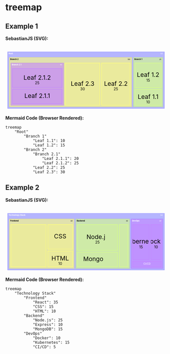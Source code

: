 # treemap

## Example 1

**SebastianJS (SVG):**

<svg id="graph" xmlns="http://www.w3.org/2000/svg" xmlns:xlink="http://www.w3.org/1999/xlink" viewBox="-4 -4 1008 408" style="max-width: 11898px;" class="flowchart" role="graphics-document document" aria-roledescription="treemap"><style>#graph{font-family:"trebuchet ms",verdana,arial,sans-serif;font-size:16px;fill:#333;}@keyframes edge-animation-frame{from{stroke-dashoffset:0;}}@keyframes dash{to{stroke-dashoffset:0;}}#graph .edge-animation-slow{stroke-dasharray:9,5!important;stroke-dashoffset:900;animation:dash 50s linear infinite;stroke-linecap:round;}#graph .edge-animation-fast{stroke-dasharray:9,5!important;stroke-dashoffset:900;animation:dash 20s linear infinite;stroke-linecap:round;}#graph .error-icon{fill:#552222;}#graph .error-text{fill:#552222;stroke:#552222;}#graph .edge-thickness-normal{stroke-width:1px;}#graph .edge-thickness-thick{stroke-width:3.5px;}#graph .edge-pattern-solid{stroke-dasharray:0;}#graph .edge-thickness-invisible{stroke-width:0;fill:none;}#graph .edge-pattern-dashed{stroke-dasharray:3;}#graph .edge-pattern-dotted{stroke-dasharray:2;}#graph .marker{fill:#333333;stroke:#333333;}#graph .marker.cross{stroke:#333333;}#graph svg{font-family:"trebuchet ms",verdana,arial,sans-serif;font-size:16px;}#graph p{margin:0;}#graph .treemapNode.section{stroke:black;stroke-width:1;fill:#efefef;}#graph .treemapNode.leaf{stroke:black;stroke-width:1;fill:#efefef;}#graph .treemapLabel{fill:black;font-size:12px;}#graph .treemapValue{fill:black;font-size:10px;}#graph .treemapTitle{fill:black;font-size:14px;}#graph :root{--mermaid-font-family:"trebuchet ms",verdana,arial,sans-serif;}</style><g/><g transform="translate(0, 0)" class="treemapContainer"><g class="treemapSection" transform="translate(0,0)"><rect width="1000" height="25" class="treemapSectionHeader" fill="none" fill-opacity="0.6" stroke-width="0.6" style="display: none;"/><clipPath id="clip-section-graph-0"><rect width="988" height="25"/></clipPath><rect width="1000" height="400" class="treemapSection section0" fill="transparent" fill-opacity="0.6" stroke="transparent" stroke-width="2" stroke-opacity="0.4" style="display: none;"/><text class="treemapSectionLabel" x="6" y="12.5" dominant-baseline="middle" font-weight="bold" style="display: none;"/><text class="treemapSectionValue" x="990" y="12.5" text-anchor="end" dominant-baseline="middle" font-style="italic" style="display: none;">125</text></g><g class="treemapSection" transform="translate(10,35)"><rect width="980" height="25" class="treemapSectionHeader" fill="none" fill-opacity="0.6" stroke-width="0.6" style=""/><clipPath id="clip-section-graph-1"><rect width="968" height="25"/></clipPath><rect width="980" height="355" class="treemapSection section1" fill="hsl(240, 100%, 76.2745098039%)" fill-opacity="0.6" stroke="hsl(240, 100%, 61.2745098039%)" stroke-width="2" stroke-opacity="0.4" style=";"/><text class="treemapSectionLabel" x="6" y="12.5" dominant-baseline="middle" font-weight="bold" style="dominant-baseline: middle; font-size: 12px; fill:#ffffff; white-space: nowrap; overflow: hidden; text-overflow: ellipsis;">Root</text><text class="treemapSectionValue" x="970" y="12.5" text-anchor="end" dominant-baseline="middle" font-style="italic" style="text-anchor: end; dominant-baseline: middle; font-size: 10px; fill:#ffffff; white-space: nowrap; overflow: hidden; text-overflow: ellipsis;">125</text></g><g class="treemapSection" transform="translate(20,70)"><rect width="766" height="25" class="treemapSectionHeader" fill="none" fill-opacity="0.6" stroke-width="0.6" style=""/><clipPath id="clip-section-graph-2"><rect width="754" height="25"/></clipPath><rect width="766" height="310" class="treemapSection section2" fill="hsl(60, 100%, 73.5294117647%)" fill-opacity="0.6" stroke="hsl(60, 100%, 48.5294117647%)" stroke-width="2" stroke-opacity="0.4" style=";"/><text class="treemapSectionLabel" x="6" y="12.5" dominant-baseline="middle" font-weight="bold" style="dominant-baseline: middle; font-size: 12px; fill:black; white-space: nowrap; overflow: hidden; text-overflow: ellipsis;">Branch 2</text><text class="treemapSectionValue" x="756" y="12.5" text-anchor="end" dominant-baseline="middle" font-style="italic" style="text-anchor: end; dominant-baseline: middle; font-size: 10px; fill:black; white-space: nowrap; overflow: hidden; text-overflow: ellipsis;">100</text></g><g class="treemapSection" transform="translate(796,70)"><rect width="184" height="25" class="treemapSectionHeader" fill="none" fill-opacity="0.6" stroke-width="0.6" style=""/><clipPath id="clip-section-graph-3"><rect width="172" height="25"/></clipPath><rect width="184" height="310" class="treemapSection section3" fill="hsl(80, 100%, 76.2745098039%)" fill-opacity="0.6" stroke="hsl(80, 100%, 56.2745098039%)" stroke-width="2" stroke-opacity="0.4" style=";"/><text class="treemapSectionLabel" x="6" y="12.5" dominant-baseline="middle" font-weight="bold" style="dominant-baseline: middle; font-size: 12px; fill:black; white-space: nowrap; overflow: hidden; text-overflow: ellipsis;">Branch 1</text><text class="treemapSectionValue" x="174" y="12.5" text-anchor="end" dominant-baseline="middle" font-style="italic" style="text-anchor: end; dominant-baseline: middle; font-size: 10px; fill:black; white-space: nowrap; overflow: hidden; text-overflow: ellipsis;">25</text></g><g class="treemapSection" transform="translate(30,105)"><rect width="330" height="25" class="treemapSectionHeader" fill="none" fill-opacity="0.6" stroke-width="0.6" style=""/><clipPath id="clip-section-graph-4"><rect width="318" height="25"/></clipPath><rect width="330" height="265" class="treemapSection section4" fill="hsl(270, 100%, 76.2745098039%)" fill-opacity="0.6" stroke="hsl(270, 100%, 61.2745098039%)" stroke-width="2" stroke-opacity="0.4" style=";"/><text class="treemapSectionLabel" x="6" y="12.5" dominant-baseline="middle" font-weight="bold" style="dominant-baseline: middle; font-size: 12px; fill:#ffffff; white-space: nowrap; overflow: hidden; text-overflow: ellipsis;">Branch 2.1</text><text class="treemapSectionValue" x="320" y="12.5" text-anchor="end" dominant-baseline="middle" font-style="italic" style="text-anchor: end; dominant-baseline: middle; font-size: 10px; fill:#ffffff; white-space: nowrap; overflow: hidden; text-overflow: ellipsis;">45</text></g><g class="treemapNode treemapLeafGroup leaf0x" transform="translate(40,140)"><rect width="310" height="118" class="treemapLeaf" fill="hsl(270, 100%, 76.2745098039%)" style="" fill-opacity="0.3" stroke="hsl(270, 100%, 76.2745098039%)" stroke-width="3"/><clipPath id="clip-graph-0"><rect width="306" height="114"/></clipPath><text class="treemapLabel" x="155" y="59" style="text-anchor: middle; dominant-baseline: middle; font-size: 38px;fill:black;" clip-path="url(#clip-graph-0)">Leaf 2.1.2</text><text class="treemapValue" x="155" y="80" style="text-anchor: middle; dominant-baseline: hanging; font-size: 23px; fill: black;" clip-path="url(#clip-graph-0)">25</text></g><g class="treemapNode treemapLeafGroup leaf1x" transform="translate(40,268)"><rect width="310" height="92" class="treemapLeaf" fill="hsl(270, 100%, 76.2745098039%)" style="" fill-opacity="0.3" stroke="hsl(270, 100%, 76.2745098039%)" stroke-width="3"/><clipPath id="clip-graph-1"><rect width="306" height="88"/></clipPath><text class="treemapLabel" x="155" y="46" style="text-anchor: middle; dominant-baseline: middle; font-size: 38px;fill:black;" clip-path="url(#clip-graph-1)">Leaf 2.1.1</text><text class="treemapValue" x="155" y="67" style="text-anchor: middle; dominant-baseline: hanging; font-size: 23px; fill: black; display: none;" clip-path="url(#clip-graph-1)">20</text></g><g class="treemapNode treemapLeafGroup leaf2x" transform="translate(370,105)"><rect width="217" height="265" class="treemapLeaf" fill="hsl(60, 100%, 73.5294117647%)" style="" fill-opacity="0.3" stroke="hsl(60, 100%, 73.5294117647%)" stroke-width="3"/><clipPath id="clip-graph-2"><rect width="213" height="261"/></clipPath><text class="treemapLabel" x="108.5" y="132.5" style="text-anchor: middle; dominant-baseline: middle; font-size: 38px;fill:black;" clip-path="url(#clip-graph-2)">Leaf 2.3</text><text class="treemapValue" x="108.5" y="153.5" style="text-anchor: middle; dominant-baseline: hanging; font-size: 23px; fill: black;" clip-path="url(#clip-graph-2)">30</text></g><g class="treemapNode treemapLeafGroup leaf3x" transform="translate(597,105)"><rect width="179" height="265" class="treemapLeaf" fill="hsl(60, 100%, 73.5294117647%)" style="" fill-opacity="0.3" stroke="hsl(60, 100%, 73.5294117647%)" stroke-width="3"/><clipPath id="clip-graph-3"><rect width="175" height="261"/></clipPath><text class="treemapLabel" x="89.5" y="132.5" style="text-anchor: middle; dominant-baseline: middle; font-size: 38px;fill:black;" clip-path="url(#clip-graph-3)">Leaf 2.2</text><text class="treemapValue" x="89.5" y="153.5" style="text-anchor: middle; dominant-baseline: hanging; font-size: 23px; fill: black;" clip-path="url(#clip-graph-3)">25</text></g><g class="treemapNode treemapLeafGroup leaf4x" transform="translate(806,105)"><rect width="164" height="155" class="treemapLeaf" fill="hsl(80, 100%, 76.2745098039%)" style="" fill-opacity="0.3" stroke="hsl(80, 100%, 76.2745098039%)" stroke-width="3"/><clipPath id="clip-graph-4"><rect width="160" height="151"/></clipPath><text class="treemapLabel" x="82" y="77.5" style="text-anchor: middle; dominant-baseline: middle; font-size: 38px;fill:black;" clip-path="url(#clip-graph-4)">Leaf 1.2</text><text class="treemapValue" x="82" y="98.5" style="text-anchor: middle; dominant-baseline: hanging; font-size: 23px; fill: black;" clip-path="url(#clip-graph-4)">15</text></g><g class="treemapNode treemapLeafGroup leaf5x" transform="translate(806,270)"><rect width="164" height="100" class="treemapLeaf" fill="hsl(80, 100%, 76.2745098039%)" style="" fill-opacity="0.3" stroke="hsl(80, 100%, 76.2745098039%)" stroke-width="3"/><clipPath id="clip-graph-5"><rect width="160" height="96"/></clipPath><text class="treemapLabel" x="82" y="50" style="text-anchor: middle; dominant-baseline: middle; font-size: 38px;fill:black;" clip-path="url(#clip-graph-5)">Leaf 1.1</text><text class="treemapValue" x="82" y="71" style="text-anchor: middle; dominant-baseline: hanging; font-size: 23px; fill: black;" clip-path="url(#clip-graph-5)">10</text></g></g></svg>

**Mermaid Code (Browser Rendered):**

```mermaid
treemap
    "Root"
        "Branch 1"
            "Leaf 1.1": 10
            "Leaf 1.2": 15
        "Branch 2"
            "Branch 2.1"
                "Leaf 2.1.1": 20
                "Leaf 2.1.2": 25
            "Leaf 2.2": 25
            "Leaf 2.3": 30
```

## Example 2

**SebastianJS (SVG):**

<svg id="graph" xmlns="http://www.w3.org/2000/svg" xmlns:xlink="http://www.w3.org/1999/xlink" viewBox="-4 -4 1008 408" style="max-width: 12002px;" class="flowchart" role="graphics-document document" aria-roledescription="treemap"><style>#graph{font-family:"trebuchet ms",verdana,arial,sans-serif;font-size:16px;fill:#333;}@keyframes edge-animation-frame{from{stroke-dashoffset:0;}}@keyframes dash{to{stroke-dashoffset:0;}}#graph .edge-animation-slow{stroke-dasharray:9,5!important;stroke-dashoffset:900;animation:dash 50s linear infinite;stroke-linecap:round;}#graph .edge-animation-fast{stroke-dasharray:9,5!important;stroke-dashoffset:900;animation:dash 20s linear infinite;stroke-linecap:round;}#graph .error-icon{fill:#552222;}#graph .error-text{fill:#552222;stroke:#552222;}#graph .edge-thickness-normal{stroke-width:1px;}#graph .edge-thickness-thick{stroke-width:3.5px;}#graph .edge-pattern-solid{stroke-dasharray:0;}#graph .edge-thickness-invisible{stroke-width:0;fill:none;}#graph .edge-pattern-dashed{stroke-dasharray:3;}#graph .edge-pattern-dotted{stroke-dasharray:2;}#graph .marker{fill:#333333;stroke:#333333;}#graph .marker.cross{stroke:#333333;}#graph svg{font-family:"trebuchet ms",verdana,arial,sans-serif;font-size:16px;}#graph p{margin:0;}#graph .treemapNode.section{stroke:black;stroke-width:1;fill:#efefef;}#graph .treemapNode.leaf{stroke:black;stroke-width:1;fill:#efefef;}#graph .treemapLabel{fill:black;font-size:12px;}#graph .treemapValue{fill:black;font-size:10px;}#graph .treemapTitle{fill:black;font-size:14px;}#graph :root{--mermaid-font-family:"trebuchet ms",verdana,arial,sans-serif;}</style><g/><g transform="translate(0, 0)" class="treemapContainer"><g class="treemapSection" transform="translate(0,0)"><rect width="1000" height="25" class="treemapSectionHeader" fill="none" fill-opacity="0.6" stroke-width="0.6" style="display: none;"/><clipPath id="clip-section-graph-0"><rect width="988" height="25"/></clipPath><rect width="1000" height="400" class="treemapSection section0" fill="transparent" fill-opacity="0.6" stroke="transparent" stroke-width="2" stroke-opacity="0.4" style="display: none;"/><text class="treemapSectionLabel" x="6" y="12.5" dominant-baseline="middle" font-weight="bold" style="display: none;"/><text class="treemapSectionValue" x="990" y="12.5" text-anchor="end" dominant-baseline="middle" font-style="italic" style="display: none;">140</text></g><g class="treemapSection" transform="translate(10,35)"><rect width="980" height="25" class="treemapSectionHeader" fill="none" fill-opacity="0.6" stroke-width="0.6" style=""/><clipPath id="clip-section-graph-1"><rect width="968" height="25"/></clipPath><rect width="980" height="355" class="treemapSection section1" fill="hsl(240, 100%, 76.2745098039%)" fill-opacity="0.6" stroke="hsl(240, 100%, 61.2745098039%)" stroke-width="2" stroke-opacity="0.4" style=";"/><text class="treemapSectionLabel" x="6" y="12.5" dominant-baseline="middle" font-weight="bold" style="dominant-baseline: middle; font-size: 12px; fill:#ffffff; white-space: nowrap; overflow: hidden; text-overflow: ellipsis;">Technology Stack</text><text class="treemapSectionValue" x="970" y="12.5" text-anchor="end" dominant-baseline="middle" font-style="italic" style="text-anchor: end; dominant-baseline: middle; font-size: 10px; fill:#ffffff; white-space: nowrap; overflow: hidden; text-overflow: ellipsis;">140</text></g><g class="treemapSection" transform="translate(20,70)"><rect width="406" height="25" class="treemapSectionHeader" fill="none" fill-opacity="0.6" stroke-width="0.6" style=""/><clipPath id="clip-section-graph-2"><rect width="394" height="25"/></clipPath><rect width="406" height="310" class="treemapSection section2" fill="hsl(60, 100%, 73.5294117647%)" fill-opacity="0.6" stroke="hsl(60, 100%, 48.5294117647%)" stroke-width="2" stroke-opacity="0.4" style=";"/><text class="treemapSectionLabel" x="6" y="12.5" dominant-baseline="middle" font-weight="bold" style="dominant-baseline: middle; font-size: 12px; fill:black; white-space: nowrap; overflow: hidden; text-overflow: ellipsis;">Frontend</text><text class="treemapSectionValue" x="396" y="12.5" text-anchor="end" dominant-baseline="middle" font-style="italic" style="text-anchor: end; dominant-baseline: middle; font-size: 10px; fill:black; white-space: nowrap; overflow: hidden; text-overflow: ellipsis;">60</text></g><g class="treemapSection" transform="translate(436,70)"><rect width="336" height="25" class="treemapSectionHeader" fill="none" fill-opacity="0.6" stroke-width="0.6" style=""/><clipPath id="clip-section-graph-3"><rect width="324" height="25"/></clipPath><rect width="336" height="310" class="treemapSection section3" fill="hsl(80, 100%, 76.2745098039%)" fill-opacity="0.6" stroke="hsl(80, 100%, 56.2745098039%)" stroke-width="2" stroke-opacity="0.4" style=";"/><text class="treemapSectionLabel" x="6" y="12.5" dominant-baseline="middle" font-weight="bold" style="dominant-baseline: middle; font-size: 12px; fill:black; white-space: nowrap; overflow: hidden; text-overflow: ellipsis;">Backend</text><text class="treemapSectionValue" x="326" y="12.5" text-anchor="end" dominant-baseline="middle" font-style="italic" style="text-anchor: end; dominant-baseline: middle; font-size: 10px; fill:black; white-space: nowrap; overflow: hidden; text-overflow: ellipsis;">50</text></g><g class="treemapSection" transform="translate(782,70)"><rect width="198" height="25" class="treemapSectionHeader" fill="none" fill-opacity="0.6" stroke-width="0.6" style=""/><clipPath id="clip-section-graph-4"><rect width="186" height="25"/></clipPath><rect width="198" height="310" class="treemapSection section4" fill="hsl(270, 100%, 76.2745098039%)" fill-opacity="0.6" stroke="hsl(270, 100%, 61.2745098039%)" stroke-width="2" stroke-opacity="0.4" style=";"/><text class="treemapSectionLabel" x="6" y="12.5" dominant-baseline="middle" font-weight="bold" style="dominant-baseline: middle; font-size: 12px; fill:#ffffff; white-space: nowrap; overflow: hidden; text-overflow: ellipsis;">DevOps</text><text class="treemapSectionValue" x="188" y="12.5" text-anchor="end" dominant-baseline="middle" font-style="italic" style="text-anchor: end; dominant-baseline: middle; font-size: 10px; fill:#ffffff; white-space: nowrap; overflow: hidden; text-overflow: ellipsis;">30</text></g><g class="treemapNode treemapLeafGroup leaf0x" transform="translate(30,105)"><rect width="221" height="265" class="treemapLeaf" fill="hsl(60, 100%, 73.5294117647%)" style="" fill-opacity="0.3" stroke="hsl(60, 100%, 73.5294117647%)" stroke-width="3"/><clipPath id="clip-graph-0"><rect width="217" height="261"/></clipPath><text class="treemapLabel" x="110.5" y="132.5" style="text-anchor: middle; dominant-baseline: middle; font-size: 38px;fill:black;" clip-path="url(#clip-graph-0)">React</text><text class="treemapValue" x="110.5" y="153.5" style="text-anchor: middle; dominant-baseline: hanging; font-size: 23px; fill: black;" clip-path="url(#clip-graph-0)">35</text></g><g class="treemapNode treemapLeafGroup leaf1x" transform="translate(261,105)"><rect width="155" height="155" class="treemapLeaf" fill="hsl(60, 100%, 73.5294117647%)" style="" fill-opacity="0.3" stroke="hsl(60, 100%, 73.5294117647%)" stroke-width="3"/><clipPath id="clip-graph-1"><rect width="151" height="151"/></clipPath><text class="treemapLabel" x="77.5" y="77.5" style="text-anchor: middle; dominant-baseline: middle; font-size: 38px;fill:black;" clip-path="url(#clip-graph-1)">CSS</text><text class="treemapValue" x="77.5" y="98.5" style="text-anchor: middle; dominant-baseline: hanging; font-size: 23px; fill: black;" clip-path="url(#clip-graph-1)">15</text></g><g class="treemapNode treemapLeafGroup leaf2x" transform="translate(261,270)"><rect width="155" height="100" class="treemapLeaf" fill="hsl(60, 100%, 73.5294117647%)" style="" fill-opacity="0.3" stroke="hsl(60, 100%, 73.5294117647%)" stroke-width="3"/><clipPath id="clip-graph-2"><rect width="151" height="96"/></clipPath><text class="treemapLabel" x="77.5" y="50" style="text-anchor: middle; dominant-baseline: middle; font-size: 38px;fill:black;" clip-path="url(#clip-graph-2)">HTML</text><text class="treemapValue" x="77.5" y="71" style="text-anchor: middle; dominant-baseline: hanging; font-size: 23px; fill: black;" clip-path="url(#clip-graph-2)">10</text></g><g class="treemapNode treemapLeafGroup leaf3x" transform="translate(446,105)"><rect width="251" height="162" class="treemapLeaf" fill="hsl(80, 100%, 76.2745098039%)" style="" fill-opacity="0.3" stroke="hsl(80, 100%, 76.2745098039%)" stroke-width="3"/><clipPath id="clip-graph-3"><rect width="247" height="158"/></clipPath><text class="treemapLabel" x="125.5" y="81" style="text-anchor: middle; dominant-baseline: middle; font-size: 38px;fill:black;" clip-path="url(#clip-graph-3)">Node.js</text><text class="treemapValue" x="125.5" y="102" style="text-anchor: middle; dominant-baseline: hanging; font-size: 23px; fill: black;" clip-path="url(#clip-graph-3)">25</text></g><g class="treemapNode treemapLeafGroup leaf4x" transform="translate(446,277)"><rect width="251" height="93" class="treemapLeaf" fill="hsl(80, 100%, 76.2745098039%)" style="" fill-opacity="0.3" stroke="hsl(80, 100%, 76.2745098039%)" stroke-width="3"/><clipPath id="clip-graph-4"><rect width="247" height="89"/></clipPath><text class="treemapLabel" x="125.5" y="46.5" style="text-anchor: middle; dominant-baseline: middle; font-size: 38px;fill:black;" clip-path="url(#clip-graph-4)">MongoDB</text><text class="treemapValue" x="125.5" y="67.5" style="text-anchor: middle; dominant-baseline: hanging; font-size: 23px; fill: black; display: none;" clip-path="url(#clip-graph-4)">15</text></g><g class="treemapNode treemapLeafGroup leaf5x" transform="translate(707,105)"><rect width="55" height="265" class="treemapLeaf" fill="hsl(80, 100%, 76.2745098039%)" style="" fill-opacity="0.3" stroke="hsl(80, 100%, 76.2745098039%)" stroke-width="3"/><clipPath id="clip-graph-5"><rect width="51" height="261"/></clipPath><text class="treemapLabel" x="27.5" y="132.5" style="text-anchor: middle; dominant-baseline: middle; font-size: 8px; fill: black; display: none;" clip-path="url(#clip-graph-5)">Express</text><text class="treemapValue" x="27.5" y="132.5" style="text-anchor: middle; dominant-baseline: hanging; font-size: 28px; fill: black; display: none;" clip-path="url(#clip-graph-5)">10</text></g><g class="treemapNode treemapLeafGroup leaf6x" transform="translate(792,105)"><rect width="103" height="219" class="treemapLeaf" fill="hsl(270, 100%, 76.2745098039%)" style="" fill-opacity="0.3" stroke="hsl(270, 100%, 76.2745098039%)" stroke-width="3"/><clipPath id="clip-graph-6"><rect width="99" height="215"/></clipPath><text class="treemapLabel" x="51.5" y="109.5" style="text-anchor: middle; dominant-baseline: middle; font-size: 38px;fill:black;" clip-path="url(#clip-graph-6)">Kubernetes</text><text class="treemapValue" x="51.5" y="130.5" style="text-anchor: middle; dominant-baseline: hanging; font-size: 23px; fill: black;" clip-path="url(#clip-graph-6)">15</text></g><g class="treemapNode treemapLeafGroup leaf7x" transform="translate(905,105)"><rect width="65" height="219" class="treemapLeaf" fill="hsl(270, 100%, 76.2745098039%)" style="" fill-opacity="0.3" stroke="hsl(270, 100%, 76.2745098039%)" stroke-width="3"/><clipPath id="clip-graph-7"><rect width="61" height="215"/></clipPath><text class="treemapLabel" x="32.5" y="109.5" style="text-anchor: middle; dominant-baseline: middle; font-size: 38px;fill:black;" clip-path="url(#clip-graph-7)">Docker</text><text class="treemapValue" x="32.5" y="130.5" style="text-anchor: middle; dominant-baseline: hanging; font-size: 23px; fill: black;" clip-path="url(#clip-graph-7)">10</text></g><g class="treemapNode treemapLeafGroup leaf8x" transform="translate(792,334)"><rect width="178" height="36" class="treemapLeaf" fill="hsl(270, 100%, 76.2745098039%)" style="" fill-opacity="0.3" stroke="hsl(270, 100%, 76.2745098039%)" stroke-width="3"/><clipPath id="clip-graph-8"><rect width="174" height="32"/></clipPath><text class="treemapLabel" x="89" y="18" style="text-anchor: middle; dominant-baseline: middle; font-size: 16px; fill: #ffffff;" clip-path="url(#clip-graph-8)">CI/CD</text><text class="treemapValue" x="89" y="28" style="text-anchor: middle; dominant-baseline: hanging; font-size: 10px; fill: #ffffff; display: none;" clip-path="url(#clip-graph-8)">5</text></g></g></svg>

**Mermaid Code (Browser Rendered):**

```mermaid
treemap
    "Technology Stack"
        "Frontend"
            "React": 35
            "CSS": 15
            "HTML": 10
        "Backend"
            "Node.js": 25
            "Express": 10
            "MongoDB": 15
        "DevOps"
            "Docker": 10
            "Kubernetes": 15
            "CI/CD": 5
```

